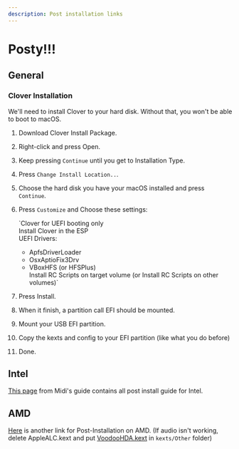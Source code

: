 ```yaml
---
description: Post installation links
---
```


# Posty!!!

## General

### Clover Installation

We'll need to install Clover to your hard disk. Without that, you won't be able to boot to macOS.

1. Download Clover Install Package.
2. Right-click and press Open.
3. Keep pressing `Continue` until you get to Installation Type.
4. Press `Change Install Location..`.
5. Choose the hard disk you have your macOS installed and press `Continue`.
6. Press `Customize` and Choose these settings:

   `Clover for UEFI booting only  
   Install Clover in the ESP  
   UEFI Drivers:  
    - ApfsDriverLoader  
    - OsxAptioFix3Drv  
    - VBoxHFS (or HFSPlus)  
   Install RC Scripts on target volume (or Install RC Scripts on other volumes)`

7. Press Install.
8. When it finish, a partition call EFI should be mounted.
9. Mount your USB EFI partition.
10. Copy the kexts and config to your EFI partition \(like what you do before\)
11. Done.

## Intel

[This page](https://internet-install.gitbook.io/macos-internet-install/posty-posty...) from Midi's guide contains all post install guide for Intel.

## AMD

[Here](https://hack.slim.ovh/#/mojave/post-install-tweaks.md) is another link for Post-Installation on AMD. \(If audio isn't working, delete AppleALC.kext and put [VoodooHDA.kext](https://sourceforge.net/projects/voodoohda/) in `kexts/Other` folder\)

